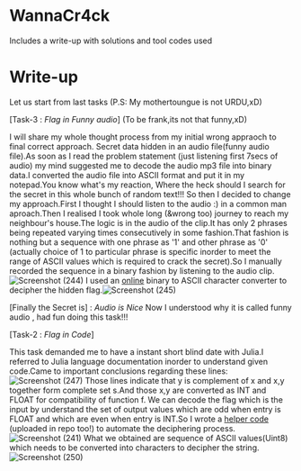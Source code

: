 # WannaCr4ck
Includes a write-up with solutions and tool codes used

# Write-up
Let us start from last tasks  (P.S: My mothertoungue is not URDU,xD)

[Task-3 : *Flag in Funny audio*] (To be frank,its not that funny,xD)

I will share my whole thought process from my initial wrong appraoch to final correct approach.
Secret data hidden in an audio file(funny audio file).As soon as I read the problem statement (just listening first 7secs of audio) my mind suggested me to decode the audio mp3 file into binary data.I converted the audio file into ASCII format and put it in my notepad.You know what's my reaction, Where the heck should I search for the secret in this whole bunch of random text!!!
So then I decided to change my approach.First I thought I should listen to the audio :) in a common man aproach.Then I realised I took whole long (&wrong too) journey to reach my neighbour's house.The logic is in the audio of the clip.It has only 2 phrases being repeated varying times consecutively in some fashion.That fashion is nothing but a sequence with one phrase as '1' and other phrase as '0' (actually choice of 1 to particular phrase is specific inorder to meet the range of ASCII values which is required to crack the secret).So I manually recorded the sequence in a binary fashion by listening to the audio clip.
![Screenshot (244)](https://user-images.githubusercontent.com/54037421/124306892-a4ae8980-db84-11eb-81d9-5f227137ca9a.png)
I used an <a href="https://www.binaryhexconverter.com/binary-to-ascii-text-converter">online</a> binary to ASCII character converter to decipher the hidden flag.![Screenshot (245)](https://user-images.githubusercontent.com/54037421/124307664-c52b1380-db85-11eb-978b-4ae1d63d5c77.png)

[Finally the Secret is] : *Audio is Nice*
Now I understood why it is called funny audio , had fun doing this task!!!

[Task-2 : *Flag in Code*]

This task demanded me to have a instant short blind date with Julia.I referred to Julia language documentation inorder to understand given code.Came to important conclusions regarding these lines:
![Screenshot (247)](https://user-images.githubusercontent.com/54037421/124308335-ca3c9280-db86-11eb-979a-5b67238fbd7a.png)
Those lines indicate that y is complement of x and x,y together form complete set s.And those x,y are converted as INT and FLOAT for compatibility of function f.
We can decode the flag which is the input by understand the set of output values which are odd when entry is FLOAT and which are even when entry is INT.So I wrote a <a href=""> helper code <a> (uploaded in repo too!) to automate the deciphering process.
  ![Screenshot (241)](https://user-images.githubusercontent.com/54037421/124309048-cb21f400-db87-11eb-94df-3196efe36ff7.png)
What we obtained are sequence of ASCII values(Uint8) which needs to be converted into characters to decipher the string.
  ![Screenshot (250)](https://user-images.githubusercontent.com/54037421/124309299-2522b980-db88-11eb-8878-a8587d339e9b.png)

 
 
